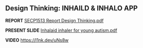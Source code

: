 ## **Design Thinking: INHAILD & INHALO APP**

**REPORT**
[SECP1513 Report Design Thinking.pdf](https://github.com/user-attachments/files/18469813/SECP1513.Report.Design.Thinking.pdf)

**PRESENT SLIDE**
[Inhalaid inhaler for young autism.pdf](https://github.com/user-attachments/files/18469815/Inhalaid.inhaler.for.young.autism.pdf)

**VIDEO**
https://l1nk.dev/uNs8w
